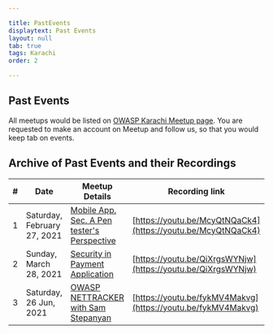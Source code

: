 ```yaml
---

title: PastEvents
displaytext: Past Events
layout: null
tab: true
tags: Karachi
order: 2

---
```


## Past Events

All meetups would be listed on [OWASP Karachi Meetup page](https://www.meetup.com/OWASP-Karachi-Chapter/). You are requested to make an account on Meetup and follow us, so that you would keep tab on events. 

## Archive of Past Events and their Recordings

| # | Date | Meetup Details | Recording link |  
| - | ----- | -----------| ---------------|  
| 1 | Saturday, February 27, 2021 | [Mobile App. Sec. A Pen tester's Perspective](https://www.meetup.com/OWASP-Karachi-Chapter/events/276516990/) | [https://youtu.be/McyQtNQaCk4](https://youtu.be/McyQtNQaCk4) |  
| 2 | Sunday, March 28, 2021 | [Security in Payment Application](https://www.meetup.com/OWASP-Karachi-Chapter/events/277131011/) | [https://youtu.be/QiXrgsWYNjw](https://youtu.be/QiXrgsWYNjw) |
| 3 | Saturday, 26 Jun, 2021 | [OWASP NETTRACKER with Sam Stepanyan](https://www.meetup.com/OWASP-Karachi-Chapter/events/278975325/) | [https://youtu.be/fykMV4Makvg](https://youtu.be/fykMV4Makvg) |

